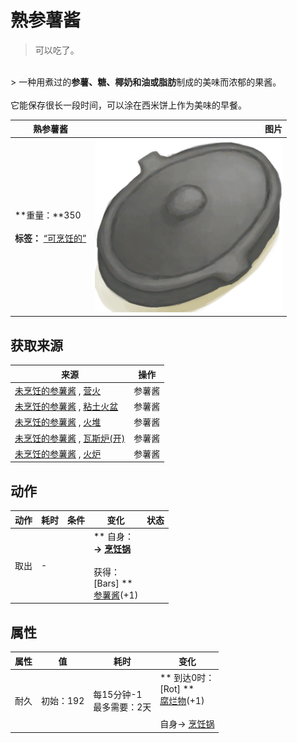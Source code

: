 # 熟参薯酱  
> 可以吃了。  
<br>  
> 一种用煮过的<b>参薯、糖、椰奶和油或脂肪</b>制成的美味而浓郁的果酱。<br><br>它能保存很长一段时间，可以涂在西米饼上作为美味的早餐。  
  
  熟参薯酱  |   图片   
 ----  |  ----:   
 **重量：**350<br><br>**标签：**	[“可烹饪的”](tag_Cookable.md)  |  <img decoding="async" src="Sprite/CookingPotClosed.png" href="a.md" style="max-width:300px;max-height:300px;">   
  
## 获取来源  
来源  |  操作  
----  |  ----  
[未烹饪的参薯酱](YamJamUncooked.md) , [营火](Campfire.md)  |  参薯酱  
[未烹饪的参薯酱](YamJamUncooked.md) , [粘土火盆](ClayFirePit.md)  |  参薯酱  
[未烹饪的参薯酱](YamJamUncooked.md) , [火堆](Fire.md)  |  参薯酱  
[未烹饪的参薯酱](YamJamUncooked.md) , [瓦斯炉(开)](GasCookerOn.md)  |  参薯酱  
[未烹饪的参薯酱](YamJamUncooked.md) , [火炉](Stove.md)  |  参薯酱  
## 动作  
动作  |  耗时  |  条件  |  变化  |  状态  
----  |  ----  |  ----  |  ----  |  ----  
取出<br>  |  -  |    |  ** 自身：**<br>→ [烹饪锅](CookingPot.md)<br><br>** 获得： **<br>** [Bars] **<br>  [参薯酱](YamJam.md)(+1)<br>  |    
## 属性   
属性  |  值  |  耗时  |  变化  
----  |  ----  |  ----  |  ----  
耐久  |  初始：192  |  每15分钟-1<br>最多需要：2天  |  ** 到达0时： **<br>** [Rot] **<br>  [腐烂物](RottenRemains.md)(+1)<br><br>自身→ [烹饪锅](CookingPot.md)  


<script>document.title="熟参薯酱 - 卡牌生存百科 Card Survival Wiki";</script>